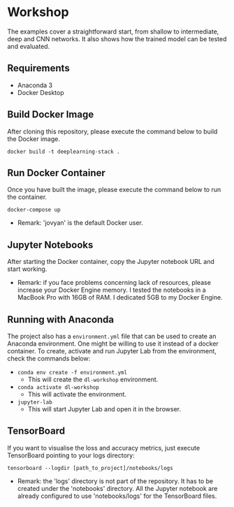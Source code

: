 # Workshop

The examples cover a straightforward start, from shallow to intermediate, deep and CNN networks. It also shows how the trained model can be tested and evaluated.

## Requirements

* Anaconda 3
* Docker Desktop

## Build Docker Image

After cloning this repository, please execute the command below to build the Docker image.

```
docker build -t deeplearning-stack .
```

## Run Docker Container

Once you have built the image, please execute the command below to run the container.

```
docker-compose up
```

* Remark: 'jovyan' is the default Docker user.

## Jupyter Notebooks

After starting the Docker container, copy the Jupyter notebook URL and start working.

* Remark: if you face problems concerning lack of resources, please increase your Docker Engine memory. I tested the notebooks in a MacBook Pro with 16GB of RAM. I dedicated 5GB to my Docker Engine.

## Running with Anaconda

The project also has a `environment.yml` file that can be used to create an Anaconda environment. One might be willing to use
it instead of a docker container. To create, activate and run Jupyter Lab from the environment, check the commands below:

* ```conda env create -f environment.yml```
  - This will create the `dl-workshop` environment.
* ```conda activate dl-workshop```
  - This will activate the environment.
* ```jupyter-lab```
  - This will start Jupyter Lab and open it in the browser.

## TensorBoard

If you want to visualise the loss and accuracy metrics, just execute TensorBoard pointing to your logs directory:

```
tensorboard --logdir [path_to_project]/notebooks/logs
````

* Remark: the 'logs' directory is not part of the repository. It has to be created under the 'notebooks' directory. All the Jupyter notebook are already configured to use 'notebooks/logs' for the TensorBoard files.
